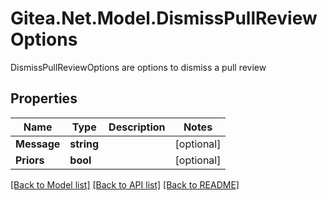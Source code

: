 # Gitea.Net.Model.DismissPullReviewOptions
DismissPullReviewOptions are options to dismiss a pull review

## Properties

Name | Type | Description | Notes
------------ | ------------- | ------------- | -------------
**Message** | **string** |  | [optional] 
**Priors** | **bool** |  | [optional] 

[[Back to Model list]](../README.md#documentation-for-models) [[Back to API list]](../README.md#documentation-for-api-endpoints) [[Back to README]](../README.md)

